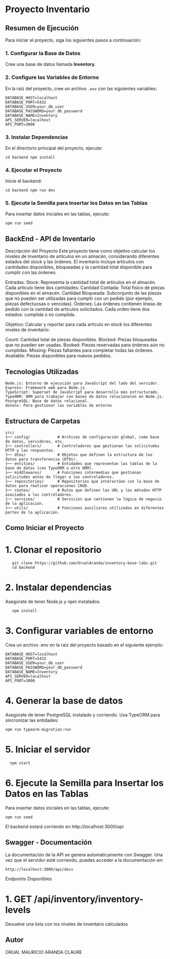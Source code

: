 # Proyecto Inventario

## Resumen de Ejecución

Para iniciar el proyecto, siga los siguientes pasos a continuación:

### 1. Configurar la Base de Datos
Cree una base de datos llamada **Inventory**.

### 2. Configure las Variables de Entorno
En la raíz del proyecto, cree un archivo `.env` con las siguientes variables:

```
DATABASE_HOST=localhost
DATABASE_PORT=5432
DATABASE_USER=your_db_user
DATABASE_PASSWORD=your_db_password
DATABASE_NAME=Inventory
API_SERVER=localhost
API_PORT=3000
```

### 3. Instalar Dependencias
En el directorio principal del proyecto, ejecute:

`cd backend
npm install`

### 4. Ejecutar el Proyecto
Inicie el backend:

`cd backend
npm run dev`

### 5. Ejecute la Semilla para Insertar los Datos en las Tablas
Para insertar datos iniciales en las tablas, ejecute:

`npm run seed`

## BackEnd - API de Inventario
Descripción del Proyecto
Este proyecto tiene como objetivo calcular los niveles de inventario de artículos en un almacén, considerando diferentes estados del stock y las órdenes. El inventario incluye artículos con cantidades disponibles, bloqueadas y la cantidad total disponible para cumplir con las órdenes.

Entradas:
Stock: Representa la cantidad total de artículos en el almacén. Cada artículo tiene dos cantidades:
Cantidad Contada: Total físico de piezas disponibles en el almacén.
Cantidad Bloqueada: Subconjunto de las piezas que no pueden ser utilizadas para cumplir con un pedido (por ejemplo, piezas defectuosas o vencidas).
Órdenes: Las órdenes contienen líneas de pedido con la cantidad de artículos solicitados. Cada orden tiene dos estados: cumplida o no cumplida.

Objetivo:
Calcular y reportar para cada artículo en stock los diferentes niveles de inventario:

Count: Cantidad total de piezas disponibles.
Blocked: Piezas bloqueadas que no pueden ser usadas.
Booked: Piezas reservadas para órdenes aún no cumplidas.
Missing: Piezas faltantes para completar todas las órdenes.
Available: Piezas disponibles para nuevos pedidos.

## Tecnologías Utilizadas
```
Node.js: Entorno de ejecución para JavaScript del lado del servidor.
Express: Framework web para Node.js.
TypeScript: Superset de JavaScript para desarrollo más estructurado.
TypeORM: ORM para trabajar con bases de datos relacionales en Node.js.
PostgreSQL: Base de datos relacional.
dotenv: Para gestionar las variables de entorno
```

## Estructura de Carpetas
```
src/
├── config/            # Archivos de configuración global, como base de datos, servidores, etc.
├── controllers/       # Controladores que gestionan las solicitudes HTTP y las respuestas.
├── dtos/              # Objetos que definen la estructura de los datos para transferencia (DTOs).
├── entities/          # Entidades que representan las tablas de la base de datos (con TypeORM u otro ORM).
├── middlewares/       # Funciones intermedias que gestionan solicitudes antes de llegar a los controladores.
├── repositories/      # Repositorios que interactúan con la base de datos para realizar operaciones CRUD.
├── routes/            # Rutas que definen las URL y los métodos HTTP asociados a los controladores.
├── services/          # Servicios que contienen la lógica de negocio de la aplicación.
├── utils/             # Funciones auxiliares utilizadas en diferentes partes de la aplicación.
```

## Como Iniciar el Proyecto
# 1. Clonar el repositorio
```
   git clone https://github.com/OrualAranda/inventory-base-labs.git
   cd backend
```
# 2. Instalar dependencias
Asegúrate de tener Node.js y npm instalados.
```
   npm install
```
# 3. Configurar variables de entorno
Crea un archivo .env en la raíz del proyecto basado en el siguiente ejemplo:
```
DATABASE_HOST=localhost
DATABASE_PORT=5432
DATABASE_USER=your_db_user
DATABASE_PASSWORD=your_db_password
DATABASE_NAME=Inventory
API_SERVER=localhost
API_PORT=3000
```

# 4. Generar la base de datos
Asegúrate de tener PostgreSQL instalado y corriendo. Usa TypeORM para sincronizar las entidades:
```
npm run typeorm migration:run
```
# 5. Iniciar el servidor
```
  npm start
```
# 6. Ejecute la Semilla para Insertar los Datos en las Tablas
Para insertar datos iniciales en las tablas, ejecute:
```
npm run seed
```
El backend estará corriendo en http://localhost:3000/api

## Swagger - Documentación
La documentación de la API se genera automáticamente con Swagger. Una vez que el servidor esté corriendo, puedes acceder a la documentación en:
 ```
 http://localhost:3000/api/docs
```
Endpoints Disponibles
# 1. GET /api/inventory/inventory-levels
   Devuelve una lista con los niveles de inventario calculados

## Autor
ORUAL MAURICIO ARANDA CLAURE
